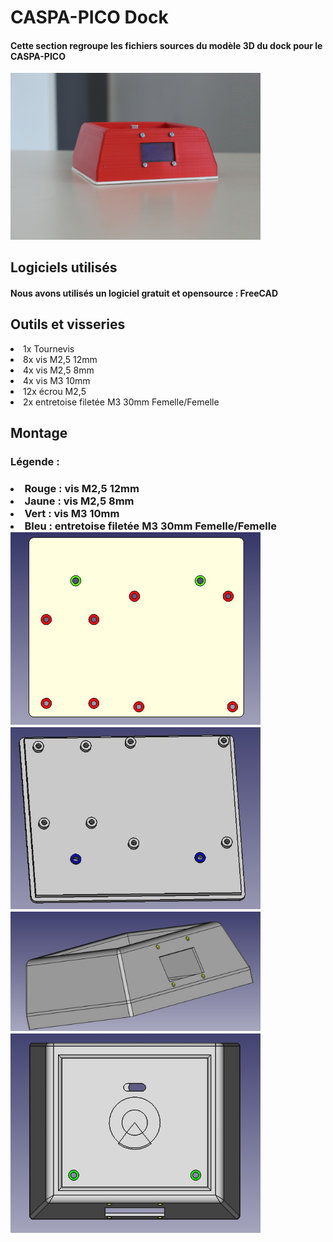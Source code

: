<h1>CASPA-PICO Dock</h1>
<h4>Cette section regroupe les fichiers sources du modèle 3D du dock pour le CASPA-PICO</h4>
<img src="images/base.jpg" alt="image_socle" border="0" width="400px">
<h2>Logiciels utilisés</h2>
<h4>Nous avons utilisés un logiciel gratuit et opensource : FreeCAD</h4>
<h2>Outils et visseries</h2>
  <li>1x Tournevis</li>
  <li>8x vis M2,5 12mm</li>
  <li>4x vis M2,5 8mm</li>
  <li>4x vis M3 10mm</li>
  <li>12x écrou M2,5</li>
  <li>2x entretoise filetée M3 30mm Femelle/Femelle</li>
<h2>Montage</h2>
<h3>Légende :<h3>
  <li>Rouge : vis M2,5 12mm</li>
  <li>Jaune : vis M2,5 8mm</li>
  <li>Vert  : vis M3 10mm</li>
  <li>Bleu  : entretoise filetée M3 30mm Femelle/Femelle</li>


<img src="images/bottom.jpg" alt="image_socle_bottom" border="0" width="400px">
  <br>
<img src="images/bottom2.jpg" alt="image_socle_bottom" border="0" width="400px">
  <br>
<img src="images/ecran.jpg" alt="image_socle_bottom" border="0" width="400px">
  <br>
<img src="images/top.jpg" alt="image_socle_bottom" border="0" width="400px"> 
